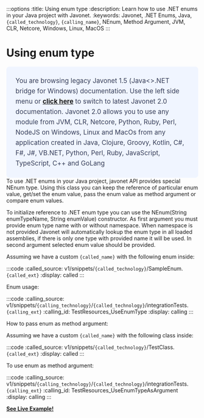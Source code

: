 :::options
:title: Using enum type
:description: Learn how to use .NET enums in your Java project with Javonet.
:keywords: Javonet, .NET Enums, Java, `{called_technology}`, `{calling_name}`, NEnum, Method Argument, JVM, CLR, Netcore, Windows, Linux, MacOS
:::

# Using enum type
<div style="padding: 24px; background: #F0F5FF; border-radius: 8px; flex-direction: column; justify-content: flex-start; align-items: flex-start; gap: 10px; display: flex">
  <div style="justify-content: flex-start; align-items: center; gap: 24px; display: inline-flex">
    <div style="color: #353D5A; font-size: 17px; font-weight: 400; line-height: 27px; letter-spacing: 0.03px; word-wrap: break-word">
You are browsing legacy Javonet 1.5 (Java<>.NET bridge for Windows) documentation. Use the left side menu or <a style="font-weight: bold; text-decoration: underline;" href="/guides/v2/enums/using-enum-type">click here</a> to switch to latest Javonet 2.0 documentation. Javonet 2.0 allows you to use any module from
JVM, CLR, Netcore, Python, Ruby, Perl, NodeJS on Windows, Linux and MacOs
from any application created in Java, Clojure, Groovy, Kotlin, C#, F#, J#, VB.NET, Python, Perl, Ruby, JavaScript, TypeScript, C++ and GoLang
    </div>
  </div>
</div>
To use .NET enums in your Java project, javonet API provides special NEnum type. 
Using this class you can keep the reference of particular enum value, get/set the enum value, pass the enum value as method argument or compare enum values.  

To initialize reference to .NET enum type you can use the NEnum(String enumTypeName, String enumValue) constructor. As first argument you must provide enum type name with or without namespace. 
When namespace is not provided Javonet will automatically lookup the enum type in all loaded assemblies, if there is only one type with provided name it will be used. 
In second argument selected enum value should be provided.  
  
Assuming we have a custom `{called_name}` with the following enum inside:

:::code 
:called_source: v1/snippets/`{called_technology}`/SampleEnum.`{called_ext}`
:display: called
:::


Enum usage:
  
:::code
:calling_source: v1/snippets/`{calling_technology}`/`{called_technology}`/integrationTests.`{calling_ext}`
:calling_id: TestResources_UseEnumType
:display: calling
:::

How to pass enum as method argument:  
  
Assuming we have a custom `{called_name}` with the following class inside:

:::code 
:called_source: v1/snippets/`{called_technology}`/TestClass.`{called_ext}`
:display: called
:::

To use enum as method argument:  
  
:::code
:calling_source: v1/snippets/`{calling_technology}`/`{called_technology}`/integrationTests.`{calling_ext}`
:calling_id: TestResources_UseEnumTypeAsArgument
:display: calling
:::
  
  
[**See Live Example!**](http://lab.javonet.com/e/14)


